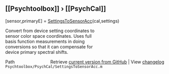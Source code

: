 ## [[Psychtoolbox]] &#8250; [[PsychCal]]

[sensor,primaryE] = [SettingsToSensorAcc](SettingsToSensorAcc)(cal,settings)  
  
Convert from device setting coordinates to  
sensor color space coordinates.  Uses full  
basis function measurements in doing  
conversions so that it can compensate for  
device primary spectral shifts.  




<div class="code_header" style="text-align:right;">
  <span style="float:left;">Path&nbsp;&nbsp;</span> <span class="counter">Retrieve <a href=
  "https://raw.github.com/Psychtoolbox-3/Psychtoolbox-3/beta/Psychtoolbox/PsychCal/SettingsToSensorAcc.m">current version from GitHub</a> | View <a href=
  "https://github.com/Psychtoolbox-3/Psychtoolbox-3/commits/beta/Psychtoolbox/PsychCal/SettingsToSensorAcc.m">changelog</a></span>
</div>
<div class="code">
  <code>Psychtoolbox/PsychCal/SettingsToSensorAcc.m</code>
</div>

